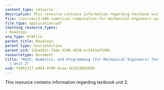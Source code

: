 ```yaml
---
content_type: resource
description: This resource contains information regarding textbook unit 2.
file: /courses/2-086-numerical-computation-for-mechanical-engineers-spring-2013/fd865317e0944f006caa101628b82699_MIT2_086S13_Unit2_Textbook.pdf
file_type: application/pdf
learning_resource_types:
- Readings
ocw_type: OCWFile
parent_title: Readings
parent_type: CourseSection
parent_uid: 13eadd1c-7d4a-4106-4930-ec5343af938b
resourcetype: Document
title: "Math, Numerics, and Programming (for Mechanical Engineers) Textbook \u2013\
  \ Unit 2"
uid: fd865317-e094-4f00-6caa-101628b82699
---
```

This resource contains information regarding textbook unit 2.

